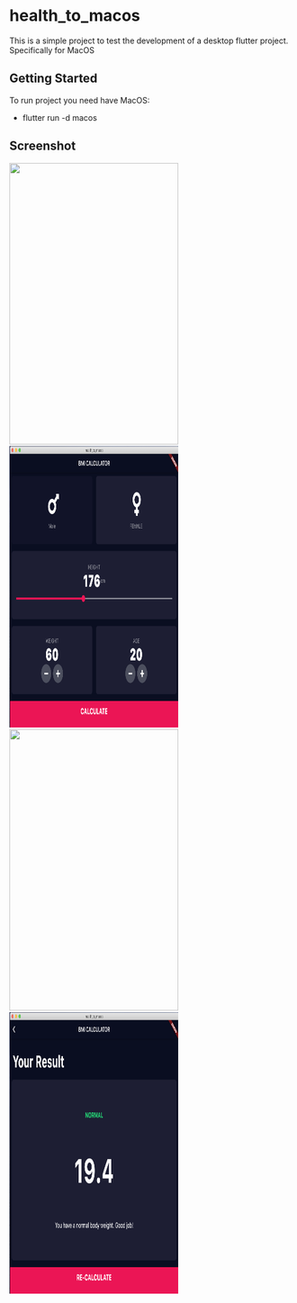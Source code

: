 # health_to_macos

This is a simple project to test the development of a desktop flutter project. Specifically for MacOS

## Getting Started


To run project you need have MacOS:

- flutter run -d macos

## Screenshot
<img src="screenshot/flash_app.png" width = "300" height="500px"/><img src="screenshot/1_app.png" width = "300" height="500px"/><img src="screenshot/flash_app.png" width = "300" height="500px"/><img src="screenshot/2_app.png" width = "300" height="500px"/>

